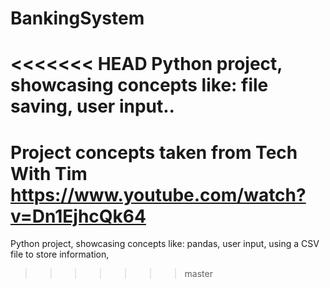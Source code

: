# BankingSystem
<<<<<<< HEAD
Python project, showcasing concepts like: file saving, user input.. 
=======
# Project concepts taken from Tech With Tim https://www.youtube.com/watch?v=Dn1EjhcQk64
Python project, showcasing concepts like: pandas, user input, using a CSV file to store information,  
>>>>>>> master
